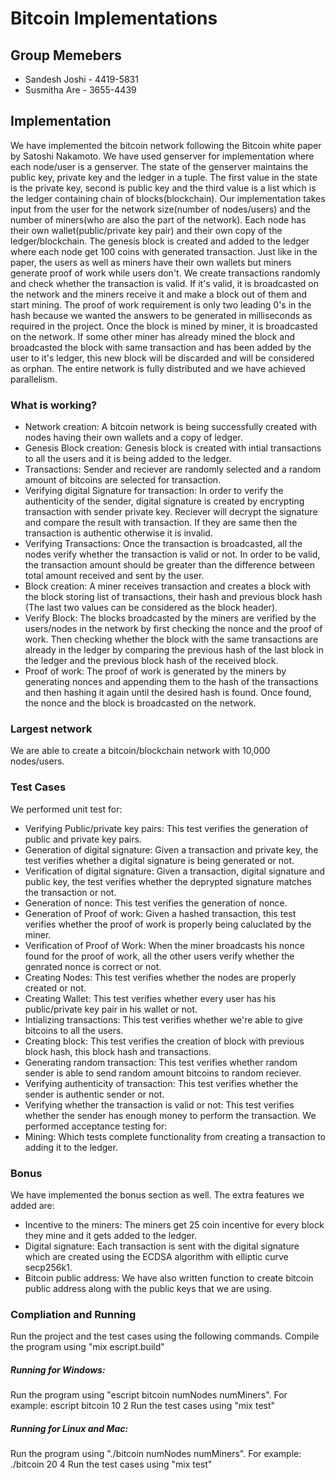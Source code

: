 # Bitcoin Implementations
## Group Memebers
* Sandesh Joshi - 4419-5831
* Susmitha Are - 3655-4439
## Implementation
We have implemented the bitcoin network following the Bitcoin white paper by Satoshi Nakamoto.
We have used genserver for implementation where each node/user is a genserver. The state of the genserver maintains the public key, private key and the ledger in a tuple. The first value in the state is the private key, second is public key and the third value is a list which is the ledger containing chain of blocks(blockchain). 
Our implementation takes input from the user for the network size(number of nodes/users) and the number of miners(who are also the part of the network). Each node has their own wallet(public/private key pair) and their own copy of the ledger/blockchain. The genesis block is created and added to the ledger where each node get 100 coins with generated transaction. 
Just like in the paper, the users as well as miners have their own wallets but miners generate proof of work while users don't.
We create transactions randomly and check whether the transaction is valid. If it's valid, it is broadcasted on the network and the miners receive it and make a block out of them and start mining.
The proof of work requirement is only two leading 0's in the hash because we wanted the answers to be generated in milliseconds as required in the project. Once the block is mined by miner, it is broadcasted on the network. If some other miner has already mined the block and broadcasted the block with same transaction and has been added by the user to it's ledger, this new block will be discarded and will be considered as orphan. 
The entire network is fully distributed and we have achieved parallelism.
### What is working?
- Network creation: A bitcoin network is being successfully created with nodes having their own wallets and a copy of ledger.
- Genesis Block creation: Genesis block is created with intial transactions to all the users and it is being added to the ledger.
- Transactions: Sender and reciever are randomly selected and a random amount of bitcoins are selected for transaction.
- Verifying digital Signature for transaction: In order to verify the authenticity of the sender, digital signature is created by encrypting transaction with sender private key. Reciever will decrypt the signature and compare the result with transaction. If they are same then the transaction is authentic otherwise it is invalid. 
- Verifying Transactions: Once the transaction is broadcasted, all the nodes verify whether the transaction is valid or not. In order to be valid, the transaction amount should be greater than the difference between total amount received and sent by the user. 
- Block creation: A miner receives transaction and creates a block with the block storing list of transactions, their hash and previous block hash (The last two values can be considered as the block header).
- Verify Block: The blocks broadcasted by the miners are verified by the users/nodes in the network by first checking the nonce and the proof of work. Then checking whether the block with the same transactions are already in the ledger by comparing the previous hash of the last block in the ledger and the previous block hash of the received block.
- Proof of work: The proof of work is generated by the miners by generating nonces and appending them to the hash of the transactions and then hashing it again until the desired hash is found. Once found, the nonce and the block is broadcasted on the network.
### Largest network 
We are able to create a bitcoin/blockchain network with 10,000 nodes/users. 
### Test Cases
 We performed unit test for:
 - Verifying Public/private key pairs: This test verifies the generation of public and private key pairs.
 - Generation of digital signature: Given a transaction and private key, the test verifies whether a digital signature is being generated or not.
 - Verification of digital signature: Given a transaction, digital signature and public key, the test verifies whether the deprypted signature matches the transaction or not.
 - Generation of nonce: This test verifies the generation of nonce.
 - Generation of Proof of work: Given a hashed transaction, this test verifies whether the proof of work is properly being caluclated by the miner.
 - Verification of Proof of Work: When the miner broadcasts his nonce found for the proof of work, all the other users verify whether the genrated nonce is correct or not. 
 - Creating Nodes: This test verifies whether the nodes are properly created or not.
 - Creating Wallet: This test verifies whether every user has his public/private key pair in his wallet or not.
 - Intializing transactions: This test verifies whether we're able to give bitcoins to all the users.
 - Creating block: This test verifies the creation of block with previous block hash, this block hash and transactions.
 - Generating random transaction: This test verifies whether random sender is able to send random amount bitcoins to random reciever.
 - Verifying authenticity of transaction: This test verifies whether the sender is authentic sender or not.
 - Verifying whether the transaction is valid or not: This test verifies whether the sender has enough money to perform the transaction.
 We performed acceptance testing for:
 - Mining: Which tests complete functionality from creating a transaction to adding it to the ledger.
### Bonus
We have implemented the bonus section as well. The extra features we added are:
- Incentive to the miners: The miners get 25 coin incentive for every block they mine and it gets added to the ledger.
- Digital signature: Each transaction is sent with the digital signature which are created using the ECDSA algorithm with elliptic curve secp256k1.
- Bitcoin public address: We have also written function to create bitcoin public address along with the public keys that we are using.

### Compliation and Running
Run the project and the test cases using the following commands.
Compile the program using "mix escript.build"

##### Running for Windows:
Run the program using "escript bitcoin numNodes numMiners". 
For example: escript bitcoin 10 2
Run the test cases using "mix test"

##### Running for Linux and Mac:
Run the program using "./bitcoin numNodes numMiners". 
For example: ./bitcoin 20 4
Run the test cases using "mix test"

